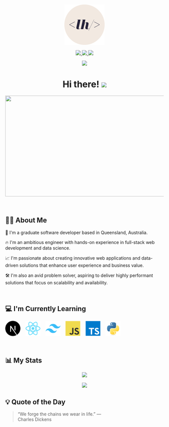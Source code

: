 <p align="center">
  <img src="/public/logo.png" width="128" />
</p>

<p align="center">
  <a href="mailto:larry.huynh.dev@outlook.com" target="_blank">
    <img src="https://img.shields.io/badge/Email-c4a7e7?style=for-the-badge&logo=protonmail&logoColor=2a273f" />
  </a>
  <a href="https://www.larryhuynh.dev" target="_blank">
    <img src="https://img.shields.io/badge/larryhuynh.dev-ea9a97?style=for-the-badge" />
  </a>
  <a href="https://www.linkedin.com/in/larry-huynh-dev/" target="_blank">
    <img src="https://img.shields.io/badge/LinkedIn-9ccfd8?style=for-the-badge&logo=linkedin&logoColor=2a273f" />
  </a>
</p>

<p align="center">
  <img src="https://komarev.com/ghpvc/?username=larryh12&style=for-the-badge&color=2a273f" />
</p>

<h1 align="center">
  Hi there!
  <img src="https://media.giphy.com/media/hvRJCLFzcasrR4ia7z/giphy.gif" width="32" />
</h1>

<p align="center">
  <img src="https://media.giphy.com/media/R03zWv5p1oNSQd91EP/giphy.gif" width="640" height="320" />
</p>

<br/>

## :man_technologist: About Me

:koala: I'm a graduate software developer based in Queensland, Australia.

:fire: I'm an ambitious engineer with hands-on experience in full-stack web development and data science.

:chart_with_upwards_trend: I'm passionate about creating innovative web applications and data-driven solutions that enhance user experience and business value.

:hammer_and_wrench: I'm also an avid problem solver, aspiring to deliver highly performant solutions that focus on scalability and availability.

<br/>

## :computer: I'm Currently Learning

<p>
  <img src="https://github.com/devicons/devicon/blob/master/icons/nextjs/nextjs-original.svg" title="Next.js" width="48" height="48" />&nbsp;&nbsp;&nbsp;
  <img src="https://github.com/devicons/devicon/blob/master/icons/react/react-original.svg" title="React" width="48" height="48" />&nbsp;&nbsp;&nbsp;
  <img src="https://github.com/devicons/devicon/blob/master/icons/tailwindcss/tailwindcss-plain.svg" title="Tailwind CSS" width="48" height="48" />&nbsp;&nbsp;&nbsp;
  <img src="https://github.com/devicons/devicon/blob/master/icons/javascript/javascript-original.svg" title="JavaScript" width="48" height="48" />&nbsp;&nbsp;&nbsp;
  <img src="https://github.com/devicons/devicon/blob/master/icons/typescript/typescript-original.svg" title="TypeScript" width="48" height="48" />&nbsp;&nbsp;&nbsp;
  <img src="https://github.com/devicons/devicon/blob/master/icons/python/python-original.svg" title="Python" width="48" height="48" />&nbsp;&nbsp;&nbsp;
</p>

<br/>

## :bar_chart: My Stats

<p align="center">
  <img src="https://streak-stats.demolab.com?user=larryh12&card_width=640" />
</p>

<p align="center">
  <img src="https://github-readme-stats.vercel.app/api/wakatime?username=larryh12&layout=compact&hide=other&custom_title=Dev+Time" />
</p>

## :bulb: Quote of the Day

<!--QOTD_STARTS_HERE-->
<blockquote>&ldquo;We forge the chains we wear in life.&rdquo; &mdash; <footer>Charles Dickens</footer></blockquote>
<!--QOTD_ENDS_HERE-->
